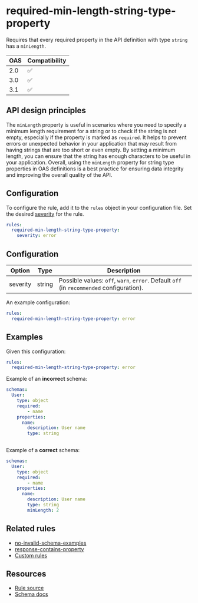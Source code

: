 # required-min-length-string-type-property

Requires that every required property in the API definition with type `string` has a `minLength`. 

|OAS|Compatibility|
|---|---|
|2.0|✅|
|3.0|✅|
|3.1|✅|

## API design principles

The `minLength` property is useful in scenarios where you need to specify a minimum length requirement for a string or to check if the string is not empty, especially if the property is marked as `required`. It helps to prevent errors or unexpected behavior in your application that may result from having strings that are too short or even empty. By setting a minimum length, you can ensure that the string has enough characters to be useful in your application. Overall, using the `minLength` property for string type properties in OAS definitions is a best practice for ensuring data integrity and improving the overall quality of the API.

## Configuration

To configure the rule, add it to the `rules` object in your configuration file.
Set the desired [severity](/docs/cli/rules.md#severity-settings) for the rule.

```yaml
rules:
  required-min-length-string-type-property:
    severity: error
```

## Configuration


|Option|Type|Description|
|---|---|---|
|severity|string|Possible values: `off`, `warn`, `error`. Default `off` (in `recommended` configuration). |

An example configuration:

```yaml
rules:
  required-min-length-string-type-property: error
```

## Examples


Given this configuration:

```yaml
rules:
  required-min-length-string-type-property: error
```

Example of an **incorrect** schema:

```yaml Bad example
schemas:
  User:
    type: object
    required:
        - name 
    properties:
      name:
        description: User name
        type: string
        
```

Example of a **correct** schema:


```yaml Good example
schemas:
  User:
    type: object
    required:
        - name 
    properties:
      name:
        description: User name
        type: string
        minLength: 2
```

## Related rules

- [no-invalid-schema-examples](./no-invalid-schema-examples.md)
- [response-contains-property](./response-contains-property.md)
- [Custom rules](./custom-rules.md)

## Resources

- [Rule source](https://github.com/Redocly/redocly-cli/blob/main/packages/core/src/rules/common/required-min-length-string-type-property.ts)
- [Schema docs](https://redocly.com/docs/openapi-visual-reference/schemas/)
